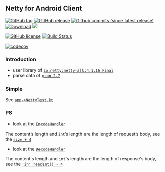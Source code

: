 ## Netty for Android Client

[![GitHub tag](https://img.shields.io/github/tag/goAV/NettyAndroid.svg)](https://github.com/goAV/NettyAndroid/tags)
[![GitHub release](https://img.shields.io/github/release/goAV/NettyAndroid.svg)](https://github.com/goAV/NettyAndroid/releases/latest)
[![Github commits (since latest release)](https://img.shields.io/github/commits-since/goav/nettyandroid/latest.svg)](https://github.com/goAV/NettyAndroid/commits/kotlin-master)
[![Download](https://api.bintray.com/packages/1024icloud/maven/netty-android/images/download.svg)](https://bintray.com/1024icloud/maven/netty-android/_latestVersion)
[![](https://jitpack.io/v/goAV/NettyAndroid.svg)](https://jitpack.io/#goAV/NettyAndroid)

 [![GitHub license](https://img.shields.io/badge/license-MIT-blue.svg)](https://raw.githubusercontent.com/FIRHQ/fir-cli/master/LICENSE.txt)
 [![Build Status](https://travis-ci.org/goAV/NettyAndroid.svg?branch=kotlin-master)](https://travis-ci.org/goAV/NettyAndroid)

[![codecov](https://codecov.io/gh/goAV/NettyAndroid/branch/master/graph/badge.svg)](https://codecov.io/gh/goAV/NettyAndroid) 
### Introduction

* user library of [`io.netty:netty-all:4.1.16.Final`](https://github.com/netty/netty)
* parse data of [`gson-2.7`](http://mvnrepository.com/artifact/com.google.code.gson/gson/2.7)

### Simple
See [`app->NettyTest.kt`](./app/src/main/java/com/goav/app/NettyTest.kt)


### PS 

* look at the [`EncodeHandler`](netty-android/src/main/java/com/goav/netty/Handler/EncodeHandler.kt)

The content’s length and `int`’s length are the length of request’s body, see the [`size + 4`](netty-android/src/main/java/com/goav/netty/Handler/EncodeHandler.kt#L27)


* look at the [`DecodeHandler`](netty-android/src/main/java/com/goav/netty/Handler/DecodeHandler.kt)

The content's length and `int`'s length are the length of response's body, see the [`'in'.readInt() - 4`](netty-android/src/main/java/com/goav/netty/Handler/DecodeHandler.kt#L40)


